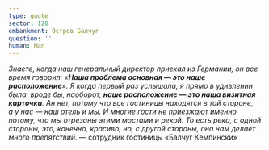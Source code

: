 ```yaml
---
type: quote
sector: 120
embankment: Остров Балчуг
question: ''
human: Man
---
```

_Знаете, когда наш генеральный директор приехал из Германии, он все время говорил: «**Наша проблема основная — это наше расположение**». Я когда первый раз услышала, я прямо в удивлении была: вроде бы, наоборот, **наше расположение — это наша визитная карточка**. Ан нет, потому что все гостиницы находятся в той стороне, а у нас — наш отель и мы. И многие гости не приезжают именно потому, что мы отрезаны этими мостами и рекой. То есть река, с одной стороны, это, конечно, красиво, но, с другой стороны, она нам делает много препятствий._ — сотрудник гостиницы «Балчуг Кемпински»
